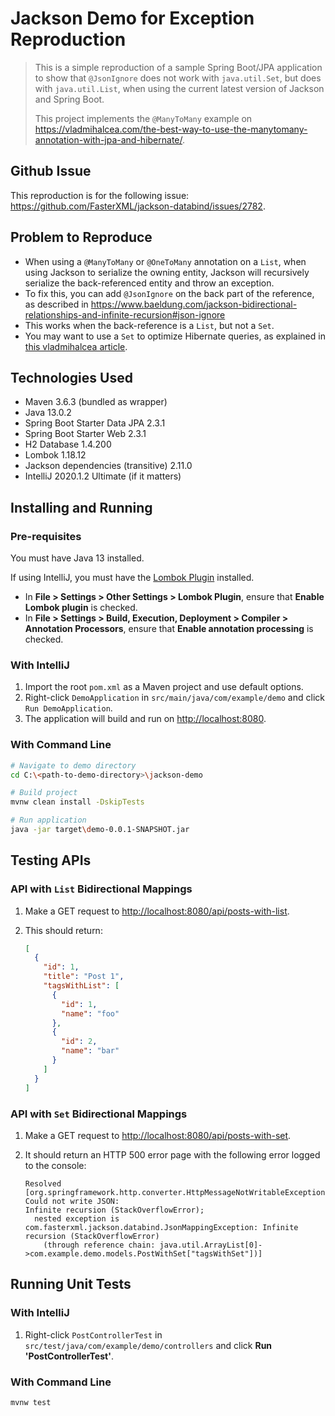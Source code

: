 # Jackson Demo for Exception Reproduction

> This is a simple reproduction of a sample Spring Boot/JPA application to show that `@JsonIgnore` does not work with
> `java.util.Set`, but does with `java.util.List`, when using the current latest version of Jackson and Spring Boot.
>
> This project implements the `@ManyToMany` example on <https://vladmihalcea.com/the-best-way-to-use-the-manytomany-annotation-with-jpa-and-hibernate/>.

## Github Issue

This reproduction is for the following issue: <https://github.com/FasterXML/jackson-databind/issues/2782>.

## Problem to Reproduce

* When using a `@ManyToMany` or `@OneToMany` annotation on a `List`, when using Jackson to serialize the owning entity,
  Jackson will recursively serialize the back-referenced entity and throw an exception.
* To fix this, you can add `@JsonIgnore` on the back part of the reference, as described in
  <https://www.baeldung.com/jackson-bidirectional-relationships-and-infinite-recursion#json-ignore>
* This works when the back-reference is a `List`, but not a `Set`.
* You may want to use a `Set` to optimize Hibernate queries, as explained in
  [this vladmihalcea article](<https://vladmihalcea.com/the-best-way-to-use-the-manytomany-annotation-with-jpa-and-hibernate/>).

## Technologies Used

* Maven 3.6.3 (bundled as wrapper)
* Java 13.0.2
* Spring Boot Starter Data JPA 2.3.1
* Spring Boot Starter Web 2.3.1
* H2 Database 1.4.200
* Lombok 1.18.12
* Jackson dependencies (transitive) 2.11.0
* IntelliJ 2020.1.2 Ultimate (if it matters)

## Installing and Running

### Pre-requisites

You must have Java 13 installed.

If using IntelliJ, you must have the [Lombok Plugin](https://plugins.jetbrains.com/plugin/6317-lombok) installed.

* In **File > Settings > Other Settings > Lombok Plugin**, ensure that **Enable Lombok plugin** is checked.
* In **File > Settings > Build, Execution, Deployment > Compiler > Annotation Processors**, ensure that
  **Enable annotation processing** is checked.

### With IntelliJ

1. Import the root `pom.xml` as a Maven project and use default options.
1. Right-click `DemoApplication` in `src/main/java/com/example/demo` and click `Run DemoApplication`.
1. The application will build and run on <http://localhost:8080>.

### With Command Line

```bash
# Navigate to demo directory
cd C:\<path-to-demo-directory>\jackson-demo

# Build project
mvnw clean install -DskipTests

# Run application
java -jar target\demo-0.0.1-SNAPSHOT.jar
```

## Testing APIs

### API with `List` Bidirectional Mappings

1. Make a GET request to <http://localhost:8080/api/posts-with-list>.
1. This should return: 

    ```json
    [
      {
        "id": 1,
        "title": "Post 1",
        "tagsWithList": [
          {
            "id": 1,
            "name": "foo"
          },
          {
            "id": 2,
            "name": "bar"
          }
        ]
      }
    ]
    ```
   
### API with `Set` Bidirectional Mappings

1. Make a GET request to <http://localhost:8080/api/posts-with-set>.
1. It should return an HTTP 500 error page with the following error logged to the console:

    ```
    Resolved [org.springframework.http.converter.HttpMessageNotWritableException: Could not write JSON:
    Infinite recursion (StackOverflowError);
      nested exception is com.fasterxml.jackson.databind.JsonMappingException: Infinite recursion (StackOverflowError)
        (through reference chain: java.util.ArrayList[0]->com.example.demo.models.PostWithSet["tagsWithSet"])]
    ```
   
## Running Unit Tests

### With IntelliJ

1. Right-click `PostControllerTest` in `src/test/java/com/example/demo/controllers` and click
   **Run 'PostControllerTest'**.

### With Command Line

```bash
mvnw test
```